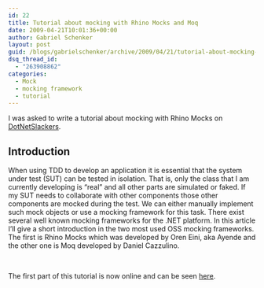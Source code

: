 ```yaml
---
id: 22
title: Tutorial about mocking with Rhino Mocks and Moq
date: 2009-04-21T10:01:36+00:00
author: Gabriel Schenker
layout: post
guid: /blogs/gabrielschenker/archive/2009/04/21/tutorial-about-mocking-with-rhino-mocks-and-moq.aspx
dsq_thread_id:
  - "263908862"
categories:
  - Mock
  - mocking framework
  - tutorial
---
```

I was asked to write a tutorial about mocking with Rhino Mocks on [DotNetSlackers](http://dotnetslackers.com).

## Introduction

When using TDD to develop an application it is essential that the system under test (SUT) can be tested in isolation. That is, only the class that I am currently developing is “real” and all other parts are simulated or faked. If my SUT needs to collaborate with other components those other components are mocked during the test. We can either manually implement such mock objects or use a mocking framework for this task. There exist several well known mocking frameworks for the .NET platform. In this article I’ll give a short introduction in the two most used OSS mocking frameworks. The first is Rhino Mocks which was developed by Oren Eini, aka Ayende and the other one is Moq developed by Daniel Cazzulino.

&#160;

The first part of this tutorial is now online and can be seen [here](http://dotnetslackers.com/articles/designpatterns/To-mock-or-not-to-mock-that-is-the-question-Part-1.aspx).
